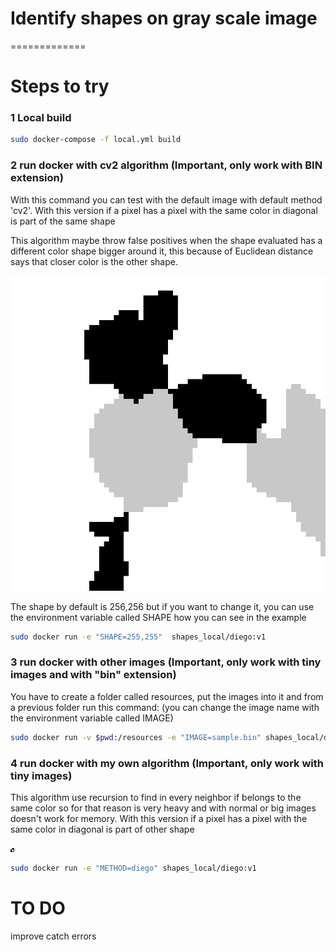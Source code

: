 # Identify shapes on gray scale image
=============
# Steps to try 

### 1 Local build
```bash
sudo docker-compose -f local.yml build
```

### 2 run docker with cv2 algorithm (Important, only work with BIN extension)
With this command you can test with the default image with default method 'cv2'. With this version if a pixel has a pixel with the same color in diagonal is part of the same shape

This algorithm maybe throw false positives when the shape evaluated has a different color shape bigger around it, this because of Euclidean distance says that closer color is the other shape.

![Test Image ](https://github.com/SPLAYER-HD/ImageDetect-Colors-Shapes/blob/master/resources/shades-of-grey.png)

The shape by default is 256,256 but if you want to change it, you can use the environment variable called SHAPE how you can see in the example

```bash
sudo docker run -e "SHAPE=255,255"  shapes_local/diego:v1
```

### 3 run docker with other images (Important, only work with tiny images and with "bin" extension)
You have to create a folder called resources, put the images into it and from a previous folder run this command:
(you can change the image name with the environment variable called IMAGE)

```bash
sudo docker run -v $pwd:/resources -e "IMAGE=sample.bin" shapes_local/diego:v1
```

### 4 run docker with my own algorithm (Important, only work with tiny images)
This algorithm use recursion to find in every neighbor if belongs to the same color so for that reason is very heavy and with normal or big images doesn't work for memory. With this version if a pixel has a pixel with the same color in diagonal is part of other shape

![Test small Image ](https://github.com/SPLAYER-HD/ImageDetect-Colors-Shapes/blob/master/resources/small-shades-of-grey.png)

```bash
sudo docker run -e "METHOD=diego" shapes_local/diego:v1
```

# TO DO
improve catch errors
